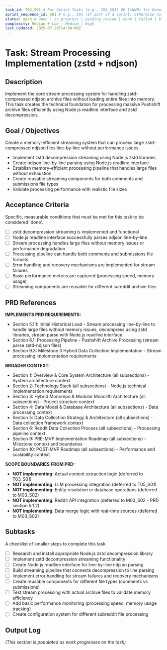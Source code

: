 ```yaml
---
task_id: T02_S01 # For Sprint Tasks (e.g., T01_S01) OR T<NNN> for General Tasks (e.g., T501)
sprint_sequence_id: S01 # e.g., S01 (If part of a sprint, otherwise null or absent)
status: open # open | in_progress | pending_review | done | failed | blocked
complexity: Medium # Low | Medium | High
last_updated: 2025-07-28T14:34:00Z
---
```


# Task: Stream Processing Implementation (zstd + ndjson)

## Description

Implement the core stream processing system for handling zstd-compressed ndjson archive files without loading entire files into memory. This task creates the technical foundation for processing massive Pushshift archive files efficiently using Node.js readline interface and zstd decompression.

## Goal / Objectives

Create a memory-efficient streaming system that can process large zstd-compressed ndjson files line-by-line without performance issues.

- Implement zstd decompression streaming using Node.js zstd libraries
- Create ndjson line-by-line parsing using Node.js readline interface
- Establish memory-efficient processing pipeline that handles large files without exhaustion
- Create reusable streaming components for both comments and submissions file types
- Validate processing performance with realistic file sizes

## Acceptance Criteria

Specific, measurable conditions that must be met for this task to be considered 'done'.

- [ ] zstd decompression streaming is implemented and functional
- [ ] Node.js readline interface successfully parses ndjson line-by-line
- [ ] Stream processing handles large files without memory issues or performance degradation
- [ ] Processing pipeline can handle both comments and submissions file formats
- [ ] Error handling and recovery mechanisms are implemented for stream failures
- [ ] Basic performance metrics are captured (processing speed, memory usage)
- [ ] Streaming components are reusable for different sureddit archive files

## PRD References

**IMPLEMENTS PRD REQUIREMENTS:**

- Section 5.1.1: Initial Historical Load - Stream processing line-by-line to handle large files without memory issues, decompress using zstd libraries, stream parse with Node.js readline interface
- Section 6.1: Processing Pipeline - Pushshift Archive Processing (stream parse zstd-ndjson files)
- Section 9.3: Milestone 3 Hybrid Data Collection Implementation - Stream processing implementation requirements

**BROADER CONTEXT:**

- Section 1: Overview & Core System Architecture (all subsections) - System architecture context
- Section 2: Technology Stack (all subsections) - Node.js technical implementation requirements
- Section 3: Hybrid Monorepo & Modular Monolith Architecture (all subsections) - Project structure context
- Section 4: Data Model & Database Architecture (all subsections) - Data processing context
- Section 5: Data Collection Strategy & Architecture (all subsections) - Data collection framework context
- Section 6: Reddit Data Collection Process (all subsections) - Processing pipeline context
- Section 9: PRE-MVP Implementation Roadmap (all subsections) - Milestone context and boundaries
- Section 10: POST-MVP Roadmap (all subsections) - Performance and scalability context

**SCOPE BOUNDARIES FROM PRD:**

- **NOT implementing**: Actual content extraction logic (deferred to T03_S01)
- **NOT implementing**: LLM processing integration (deferred to T05_S01)
- **NOT implementing**: Entity resolution or database operations (deferred to M03_S02)
- **NOT implementing**: Reddit API integration (deferred to M03_S02 - PRD section 5.1.2)
- **NOT implementing**: Data merge logic with real-time sources (deferred to M03_S02)

## Subtasks

A checklist of smaller steps to complete this task.

- [ ] Research and install appropriate Node.js zstd decompression library
- [ ] Implement zstd decompression streaming functionality
- [ ] Create Node.js readline interface for line-by-line ndjson parsing
- [ ] Build streaming pipeline that connects decompression to line parsing
- [ ] Implement error handling for stream failures and recovery mechanisms
- [ ] Create reusable components for different file types (comments vs submissions)
- [ ] Test stream processing with actual archive files to validate memory efficiency
- [ ] Add basic performance monitoring (processing speed, memory usage tracking)
- [ ] Create configuration system for different subreddit file processing

## Output Log

_(This section is populated as work progresses on the task)_